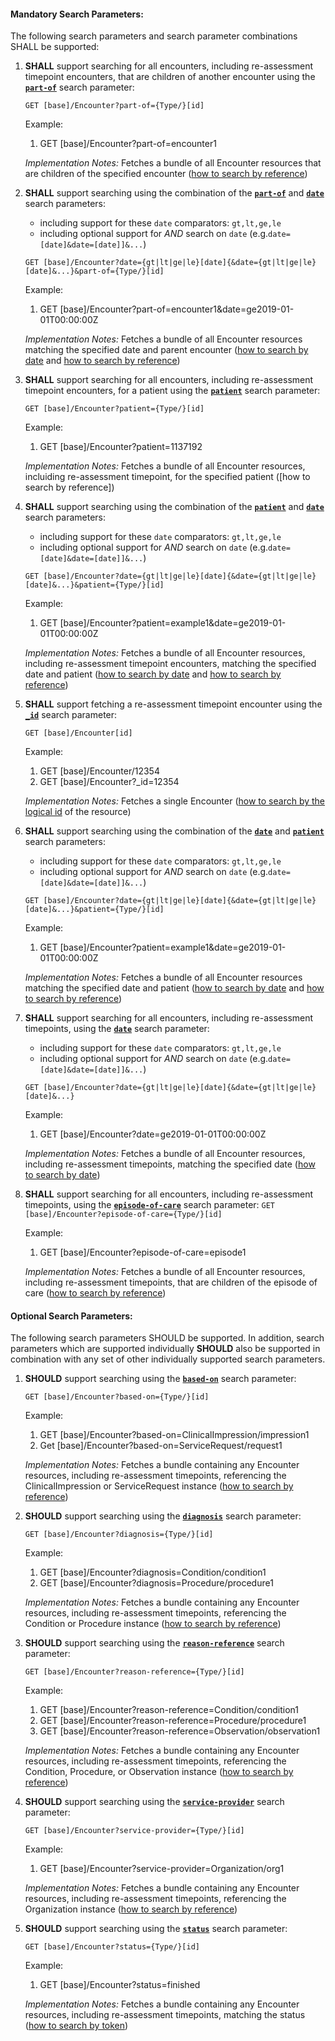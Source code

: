#### Mandatory Search Parameters:

The following search parameters and search parameter combinations SHALL be supported:

1. **SHALL** support searching for all encounters, including re-assessment timepoint encounters, that are children of another encounter using the **[`part-of`](http://hl7.org/fhir/R4/searchparameter-registry.html)** search parameter:

    `GET [base]/Encounter?part-of={Type/}[id]`

    Example:
    
      1. GET [base]/Encounter?part-of=encounter1

    *Implementation Notes:* Fetches a bundle of all Encounter resources that are children of the specified encounter ([how to search by reference](https://hl7.org/fhir/R4/search.html#reference))


1. **SHALL** support searching using the combination of the **[`part-of`](http://hl7.org/fhir/R4/searchparameter-registry.html)** and **[`date`](http://hl7.org/fhir/R4/searchparameter-registry.html)** search parameters:
    - including support for these `date` comparators: `gt,lt,ge,le`
    - including optional support for *AND* search on `date` (e.g.`date=[date]&date=[date]]&...`)

    `GET [base]/Encounter?date={gt|lt|ge|le}[date]{&date={gt|lt|ge|le}[date]&...}&part-of={Type/}[id]`

    Example:
    
      1. GET [base]/Encounter?part-of=encounter1&amp;date=ge2019-01-01T00:00:00Z

    *Implementation Notes:* Fetches a bundle of all Encounter resources matching the specified date and parent encounter ([how to search by date](https://hl7.org/fhir/R4/search.html#date) and [how to search by reference](https://hl7.org/fhir/R4/search.html#reference))

1. **SHALL** support searching for all encounters, including re-assessment timepoint encounters, for a patient using the **[`patient`](http://hl7.org/fhir/R4/searchparameter-registry.html)** search parameter:

    `GET [base]/Encounter?patient={Type/}[id]`

    Example:
    
      1. GET [base]/Encounter?patient=1137192

    *Implementation Notes:* Fetches a bundle of all Encounter resources, incluiding re-assessment timepoint, for the specified patient ([how to search by reference])

1. **SHALL** support searching using the combination of the **[`patient`](http://hl7.org/fhir/R4/searchparameter-registry.html)** and **[`date`](http://hl7.org/fhir/R4/searchparameter-registry.html)** search parameters:
    - including support for these `date` comparators: `gt,lt,ge,le`
    - including optional support for *AND* search on `date` (e.g.`date=[date]&date=[date]]&...`)

    `GET [base]/Encounter?date={gt|lt|ge|le}[date]{&date={gt|lt|ge|le}[date]&...}&patient={Type/}[id]`

    Example:
    
      1. GET [base]/Encounter?patient=example1&amp;date=ge2019-01-01T00:00:00Z

    *Implementation Notes:* Fetches a bundle of all Encounter resources, including re-assessment timepoint encounters, matching the specified date and patient ([how to search by date](https://hl7.org/fhir/R4/search.html#date) and [how to search by reference](https://hl7.org/fhir/R4/search.html#reference))

1. **SHALL** support fetching a re-assessment timepoint encounter using the **[`_id`](http://hl7.org/fhir/R4/searchparameter-registry.html)** search parameter:

    `GET [base]/Encounter[id]`

    Example:
    
      1. GET [base]/Encounter/12354
      1. GET [base]/Encounter?_id=12354

    *Implementation Notes:* Fetches a single Encounter ([how to search by the logical id](https://hl7.org/fhir/R4/references.html#logical) of the resource)

1. **SHALL** support searching using the combination of the **[`date`](http://hl7.org/fhir/R4/searchparameter-registry.html)** and **[`patient`](http://hl7.org/fhir/R4/searchparameter-registry.html)** search parameters:
    - including support for these `date` comparators: `gt,lt,ge,le`
    - including optional support for *AND* search on `date` (e.g.`date=[date]&date=[date]]&...`)

    `GET [base]/Encounter?date={gt|lt|ge|le}[date]{&date={gt|lt|ge|le}[date]&...}&patient={Type/}[id]`

    Example:
    
      1. GET [base]/Encounter?patient=example1&amp;date=ge2019-01-01T00:00:00Z

    *Implementation Notes:* Fetches a bundle of all Encounter resources matching the specified date and patient ([how to search by date](https://hl7.org/fhir/R4/search.html#date) and [how to search by reference](https://hl7.org/fhir/R4/search.html#reference))

1. **SHALL** support searching for all encounters, including re-assessment timepoints, using the **[`date`](http://hl7.org/fhir/R4/searchparameter-registry.html)** search parameter:
    - including support for these `date` comparators: `gt,lt,ge,le`
    - including optional support for *AND* search on `date` (e.g.`date=[date]&date=[date]]&...`)

    `GET [base]/Encounter?date={gt|lt|ge|le}[date]{&date={gt|lt|ge|le}[date]&...}`

    Example:
    
      1. GET [base]/Encounter?date=ge2019-01-01T00:00:00Z

    *Implementation Notes:* Fetches a bundle of all Encounter resources, including re-assessment timepoints, matching the specified date ([how to search by date](https://hl7.org/fhir/R4/search.html#date))

1. **SHALL** support searching for all encounters, including re-assessment timepoints, using the **[`episode-of-care`](http://hl7.org/fhir/R4/searchparameter-registry.html)** search parameter:
   `GET [base]/Encounter?episode-of-care={Type/}[id]`

    Example:
    
      1. GET [base]/Encounter?episode-of-care=episode1

    *Implementation Notes:* Fetches a bundle of all Encounter resources, including re-assessment timepoints, that are children of the episode of care ([how to search by reference](https://hl7.org/fhir/R4/search.html#reference))

#### Optional Search Parameters:

The following search parameters SHOULD be supported. In addition, search parameters which are supported individually **SHOULD** also be supported in combination with any set of other individually supported search parameters.

1. **SHOULD** support searching using the **[`based-on`](SearchParameter-encounter-based-on.html)** search parameter:

     `GET [base]/Encounter?based-on={Type/}[id]`

    Example:
    
      1. GET [base]/Encounter?based-on=ClinicalImpression/impression1
      1. Get [base]/Encounter?based-on=ServiceRequest/request1

     *Implementation Notes:* Fetches a bundle containing any Encounter resources, including re-assessment timepoints, referencing the ClinicalImpression or ServiceRequest instance ([how to search by reference](https://hl7.org/fhir/R4/search.html#reference))

1. **SHOULD** support searching using the **[`diagnosis`](http://hl7.org/fhir/R4/searchparameter-registry.html)** search parameter:

     `GET [base]/Encounter?diagnosis={Type/}[id]`

    Example:
    
      1. GET [base]/Encounter?diagnosis=Condition/condition1
      1. GET [base]/Encounter?diagnosis=Procedure/procedure1

     *Implementation Notes:* Fetches a bundle containing any Encounter resources, including re-assessment timepoints, referencing the Condition or Procedure instance ([how to search by reference](https://hl7.org/fhir/R4/search.html#reference))

1. **SHOULD** support searching using the **[`reason-reference`](http://hl7.org/fhir/R4/searchparameter-registry.html)** search parameter:

     `GET [base]/Encounter?reason-reference={Type/}[id]`

    Example:
    
      1. GET [base]/Encounter?reason-reference=Condition/condition1
      1. GET [base]/Encounter?reason-reference=Procedure/procedure1
      1. GET [base]/Encounter?reason-reference=Observation/observation1

     *Implementation Notes:* Fetches a bundle containing any Encounter resources, including re-assessment timepoints, referencing the Condition, Procedure, or Observation instance ([how to search by reference](https://hl7.org/fhir/R4/search.html#reference))

1. **SHOULD** support searching using the **[`service-provider`](http://hl7.org/fhir/R4/searchparameter-registry.html)** search parameter:

     `GET [base]/Encounter?service-provider={Type/}[id]`

    Example:
    
      1. GET [base]/Encounter?service-provider=Organization/org1

     *Implementation Notes:* Fetches a bundle containing any Encounter resources, including re-assessment timepoints, referencing the Organization instance ([how to search by reference](https://hl7.org/fhir/R4/search.html#reference))

1. **SHOULD** support searching using the **[`status`](http://hl7.org/fhir/R4/searchparameter-registry.html)** search parameter:

     `GET [base]/Encounter?status={Type/}[id]`

    Example:
    
      1. GET [base]/Encounter?status=finished

     *Implementation Notes:* Fetches a bundle containing any Encounter resources, including re-assessment timepoints, matching the status ([how to search by token](https://hl7.org/fhir/R4/search.html#token))